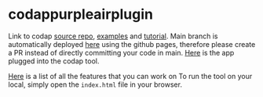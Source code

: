 # codappurpleairplugin

Link to codap [source repo](https://github.com/concord-consortium/codap/wiki/CODAP-Data-Interactive-Plugin-API), [examples](https://github.com/concord-consortium/codap-data-interactives) and [tutorial](https://docs.google.com/document/d/1n1ebVKGliXfnTgRns4gtPw2bP6J41XMht2bNMMcAw9o/edit#).
Main branch is automatically deployed [here](https://vverma9.github.io/codappurpleairplugin/) using the github pages, therefore please create a PR instead of directly committing your code in main. 
[Here](https://codap.concord.org/releases/latest/static/dg/en/cert/index.html?di=https://vverma9.github.io/codappurpleairplugin/) is the app plugged into the codap tool.

[Here](https://github.com/vverma9/codappurpleairplugin/issues) is a list of all the features that you can work on
To run the tool on your local, simply open the `index.html` file in your browser.
